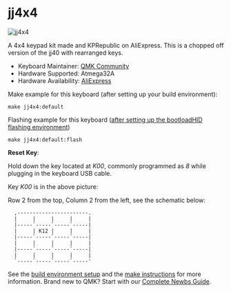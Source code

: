 # jj4x4

![jj4x4](https://cdn.shopify.com/s/files/1/2711/4238/products/JJ4x4case-1_1024x1024.jpg?v=1532325339)

A 4x4 keypad kit made and KPRepublic on AliExpress. This is a chopped off version of the jj40 with rearranged keys.

* Keyboard Maintainer: [QMK Community](https://github.com/qmk)
* Hardware Supported: Atmega32A
* Hardware Availability: [AliExpress](https://www.aliexpress.com/item/jj4x4-jj4X4-16-keys-Custom-Mechanical-Keyboard-PCB-programmed-numpad-layouts-bface-firmware-with-rgb-bottom/32901955446.html)

Make example for this keyboard (after setting up your build environment):

    make jj4x4:default

Flashing example for this keyboard ([after setting up the bootloadHID flashing environment](https://docs.qmk.fm/#/flashing_bootloadhid))

    make jj4x4:default:flash

**Reset Key**:

Hold down the key located at *K00*, commonly programmed as *8* while plugging in the keyboard USB cable.

Key *K00* is in the above picture:

Row 2 from the top, Column 2 from the left, see the schematic below:

```
  ,-----------------------.
  |     |     |     |     |
  |-----`-----`-----`-----|
  |     | K12 |     |     |
  |-----`-----`-----`-----|
  |     |     |     |     |
  |-----`-----`-----`-----|
  |     |     |     |     |
  `-----`-----`-----`-----'
```

See the [build environment setup](https://docs.qmk.fm/#/getting_started_build_tools) and the [make instructions](https://docs.qmk.fm/#/getting_started_make_guide) for more information. Brand new to QMK? Start with our [Complete Newbs Guide](https://docs.qmk.fm/#/newbs).
